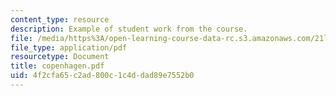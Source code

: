 ```yaml
---
content_type: resource
description: Example of student work from the course.
file: /media/https%3A/open-learning-course-data-rc.s3.amazonaws.com/21l-486-modern-drama-spring-2006/4f2cfa65c2ad800c1c4ddad89e7552b0_copenhagen.pdf
file_type: application/pdf
resourcetype: Document
title: copenhagen.pdf
uid: 4f2cfa65-c2ad-800c-1c4d-dad89e7552b0
---
```

